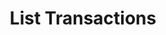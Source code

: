 ---
title: List Transactions
excerpt: Retrieve a paginated, filtered list of Transactions
api:
  file: swagger2.json
  operationId: post_api-v2-transactions
hidden: false
---
